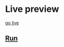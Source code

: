 # Live preview

[go live](https://github.com/Zu50/hike-high/)

## [Run](https://4html.net/live-preview.html)